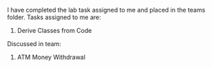I have completed the lab task assigned to me and placed in the teams folder.
Tasks assigned to me are:
1. Derive Classes from Code

Discussed in team:
1. ATM Money Withdrawal


